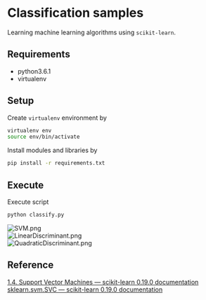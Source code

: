 # Classification samples
Learning machine learning algorithms using `scikit-learn`.

## Requirements
* python3.6.1
* virtualenv

## Setup
Create `virtualenv` environment by
```bash
virtualenv env
source env/bin/activate
```

Install modules and libraries by
```bash
pip install -r requirements.txt
```

## Execute
Execute script
```bash
python classify.py
```

![SVM.png](https://raw.githubusercontent.com/shu-yusa/support-vector-machine/master/SVM.png)  
![LinearDiscriminant.png](https://raw.githubusercontent.com/shu-yusa/support-vector-machine/master/LinearDiscriminant.png)  
![QuadraticDiscriminant.png](https://raw.githubusercontent.com/shu-yusa/support-vector-machine/master/QuadraticDiscriminant.png)


## Reference
[1.4. Support Vector Machines — scikit-learn 0.19.0 documentation](http://scikit-learn.org/stable/modules/svm.html#svm)  
[sklearn.svm.SVC — scikit-learn 0.19.0 documentation](http://scikit-learn.org/stable/modules/generated/sklearn.svm.SVC.html#sklearn.svm.SVC)
